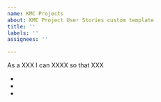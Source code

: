 ```yaml
---
name: KMC Projects
about: KMC Project User Stories custom template
title: ''
labels: ''
assignees: ''

---
```


As a XXX I can XXXX so that XXX

- 

- 

-
